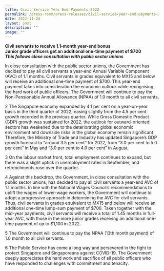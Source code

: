 ```yaml
---
title: Civil Service Year End Payments 2022
permalink: /press-room/press-releases/civil-service-year-end-payments-2022/
date: 2022-11-24
layout: post
description: ""
image: ""
---
```



**Civil servants to receive 1.1-month year-end bonus   
Junior grade officers get an additional one-time payment of $700**  
_**This follows close consultation with public sector unions**_

In close consultation with the public sector unions, the Government has decided to pay all civil servants a year-end Annual Variable Component (AVC) of 1.1 months. Civil servants in grades equivalent to MX15 and below will receive an additional one-time payment of $700. This year-end payment takes into consideration the economic outlook while recognising the hard work of public officers. The Government will continue to pay the Non-Pensionable Annual Allowance (NPAA) of 1.0 month to all civil servants.  
  
2 The Singapore economy expanded by 4.1 per cent on a year-on-year basis in the third quarter of 2022, easing slightly from the 4.5 per cent growth recorded in the previous quarter. While Gross Domestic Product (GDP) growth was sustained for 2022, the outlook for outward-oriented sectors has weakened due to the deteriorating global economic environment and downside risks in the global economy remain significant. Therefore, the Ministry of Trade and Industry has updated Singapore’s GDP growth forecast to “around 3.5 per cent” for 2022, from “3.0 per cent to 5.0 per cent” in May and “3.0 per cent to 4.0 per cent” in August.  
  
3 On the labour market front, total employment continues to expand, but there was a slight uptick in unemployment rates in September, and retrenchments rose over the quarter.  
  
4 Against this backdrop, the Government, in close consultation with the public sector unions, has decided to pay all civil servants a year-end AVC of 1.1 months. In line with the National Wages Council’s recommendations to uplift the wages of lower-wage workers, the Government will continue to adopt a progressive approach in determining the AVC for civil servants. Thus, civil servants in grades equivalent to MX15 and below will receive an additional one-time lump-sum payment of $700. Taken together with the mid-year payments, civil servants will receive a total of 1.45 months in full-year AVC, with those in the more junior grades receiving an additional one-time payment of up to $1,100 in 2022.   
  
5 The Government will continue to pay the NPAA (13th month payment) of 1.0 month to all civil servants.  
  
6 The Public Service has come a long way and persevered in the fight to protect Singapore and Singaporeans against COVID-19. The Government deeply appreciates the hard work and sacrifice of all public officers who have responded to challenges with commitment and tenacity.
